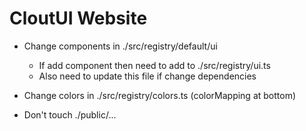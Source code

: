 # CloutUI Website

- Change components in ./src/registry/default/ui
  - If add component then need to add to ./src/registry/ui.ts
  - Also need to update this file if change dependencies
- Change colors in ./src/registry/colors.ts (colorMapping at bottom)

- Don't touch ./public/...
